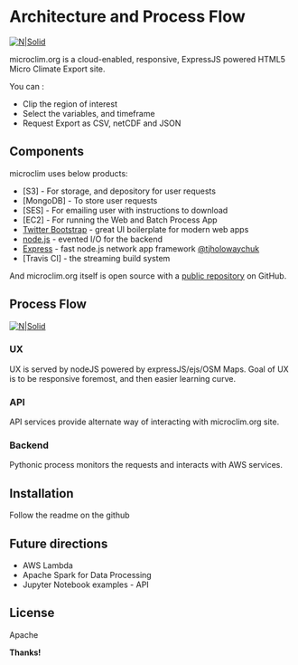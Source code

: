 # Architecture and Process Flow

[![N|Solid](https://cdn.rawgit.com/ajijohn/ebm/e2fc2f2698798a1d1594196b1b4c0846134c2f86/public/images/flow-ebs.png)]()

microclim.org is a cloud-enabled, responsive, ExpressJS powered HTML5 Micro Climate Export site.

You can :

  - Clip the region of interest
  - Select the variables, and timeframe
  - Request Export as CSV, netCDF and JSON


## Components

microclim uses below products:

* [S3] - For storage, and depository for user requests
* [MongoDB] - To store user requests
* [SES] - For emailing user with instructions to download
* [EC2] - For running the Web and Batch Process App
* [Twitter Bootstrap] - great UI boilerplate for modern web apps
* [node.js] - evented I/O for the backend
* [Express] - fast node.js network app framework [@tjholowaychuk]
* [Travis CI] - the streaming build system

And microclim.org itself is open source with a [public repository][ebm]
on GitHub.

## Process Flow

[![N|Solid](https://github.com/ajijohn/ebm/blob/774815ff68b6c41f7667c2ea8f92ccf7b776fd9e/public/images/Process-Flow.png)]()

### UX
UX is served by nodeJS powered by expressJS/ejs/OSM Maps. Goal of UX is to be responsive foremost, and then easier learning curve.

### API
API services provide alternate way of interacting with microclim.org site. 

### Backend
Pythonic process monitors the requests and interacts with AWS services.

## Installation

Follow the readme on the github

## Future directions

 - AWS Lambda
 - Apache Spark for Data Processing
 - Jupyter Notebook examples - API


License
-------

Apache


**Thanks!**

   [ebm]: <https://github.com/ajijohn/ebm>
   [df1]: <http://daringfireball.net/projects/markdown/>
   [markdown-it]: <https://github.com/markdown-it/markdown-it>
   [Ace Editor]: <http://ace.ajax.org>
   [node.js]: <http://nodejs.org>
   [Twitter Bootstrap]: <http://twitter.github.com/bootstrap/>
   [keymaster.js]: <https://github.com/madrobby/keymaster>
   [jQuery]: <http://jquery.com>
   [@tjholowaychuk]: <http://twitter.com/tjholowaychuk>
   [express]: <http://expressjs.com>
   [AngularJS]: <http://angularjs.org>
   [Gulp]: <http://gulpjs.com>
